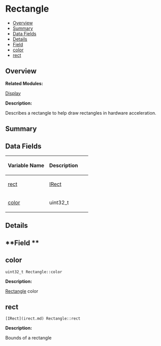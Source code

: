 # Rectangle<a name="EN-US_TOPIC_0000001054479599"></a>

-   [Overview](#section1596020458165635)
-   [Summary](#section303449160165635)
-   [Data Fields](#pub-attribs)
-   [Details](#section2146409393165635)
-   [Field](#section745642698165635)
-   [color](#aa0fe72e6dc477bccd7bceaf269621208)
-   [rect](#a41e7dfaa14a596675f96dd125d67627f)

## **Overview**<a name="section1596020458165635"></a>

**Related Modules:**

[Display](display.md)

**Description:**

Describes a rectangle to help draw rectangles in hardware acceleration. 

## **Summary**<a name="section303449160165635"></a>

## Data Fields<a name="pub-attribs"></a>

<a name="table1272487557165635"></a>
<table><thead align="left"><tr id="row1668570443165635"><th class="cellrowborder" valign="top" width="50%" id="mcps1.1.3.1.1"><p id="p1406935094165635"><a name="p1406935094165635"></a><a name="p1406935094165635"></a>Variable Name</p>
</th>
<th class="cellrowborder" valign="top" width="50%" id="mcps1.1.3.1.2"><p id="p825124247165635"><a name="p825124247165635"></a><a name="p825124247165635"></a>Description</p>
</th>
</tr>
</thead>
<tbody><tr id="row1042398120165635"><td class="cellrowborder" valign="top" width="50%" headers="mcps1.1.3.1.1 "><p id="p1994052400165635"><a name="p1994052400165635"></a><a name="p1994052400165635"></a><a href="rectangle.md#a41e7dfaa14a596675f96dd125d67627f">rect</a></p>
</td>
<td class="cellrowborder" valign="top" width="50%" headers="mcps1.1.3.1.2 "><p id="p1819105071165635"><a name="p1819105071165635"></a><a name="p1819105071165635"></a><a href="irect.md">IRect</a> </p>
</td>
</tr>
<tr id="row525324642165635"><td class="cellrowborder" valign="top" width="50%" headers="mcps1.1.3.1.1 "><p id="p855232345165635"><a name="p855232345165635"></a><a name="p855232345165635"></a><a href="rectangle.md#aa0fe72e6dc477bccd7bceaf269621208">color</a></p>
</td>
<td class="cellrowborder" valign="top" width="50%" headers="mcps1.1.3.1.2 "><p id="p921438838165635"><a name="p921438838165635"></a><a name="p921438838165635"></a>uint32_t </p>
</td>
</tr>
</tbody>
</table>

## **Details**<a name="section2146409393165635"></a>

## **Field **<a name="section745642698165635"></a>

## color<a name="aa0fe72e6dc477bccd7bceaf269621208"></a>

```
uint32_t Rectangle::color
```

 **Description:**

[Rectangle](rectangle.md)  color 

## rect<a name="a41e7dfaa14a596675f96dd125d67627f"></a>

```
[IRect](irect.md) Rectangle::rect
```

 **Description:**

Bounds of a rectangle 

